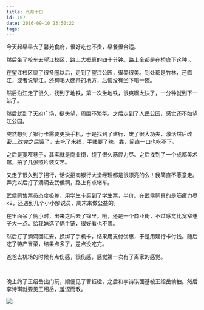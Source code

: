 ```yaml
---
title: 九月十日
id: 107
date: 2016-09-10 23:50:22
tags:
---
```


今天起早早去了馨苑食府，很好吃也不贵，早餐很合适。

然后坐了校车去望江校区，路上大概真的四十分钟。路上全都是在桥底下这种 。

在望江校区绕了很多圈以后，走到了望江公园，很美很美。到处都是竹林，还临江，或者说望江。还有喝大碗茶的地方，后悔没有坐下喝一碗。

然后沿江走了很久，找到了地铁，第一次坐地铁，很爽啊太快了，一分钟就到下一站了。

然后就到了天府广场，挺失望，周围不繁华。之后走到了人民公园，感觉还不如望江公园。

突然想到了银行卡需要更换手机，于是找到了建行，废了很大功夫，激活然后改密....改完之后饿了，去吃了米线，手贱要了辣，靠，简直一口也吃不下。

之后是宽窄巷子，其实就是商业街，绕了很久筋疲力尽。之后找到了一个成都美术馆，拍了几张照片装文艺。

又走了很久到了招行，话说招商银行大堂经理都是很漂亮的么！我简直不愿意走。弄完以后打了滴滴去武侯祠，路上有点堵车。

武侯祠售票员态度极差，用学生卡买到了学生票，半价。在武侯祠真的是筋疲力尽x2，还遇到几个小小解说员，周末来做公益的。

在里面呆了俩小时，出来之后去了锦里。哦，还是一个商业街，不过感觉比宽窄巷子大一点。给我妹选了俩手链，很好看也不贵。

然后打了滴滴回江安，换绑了手机卡，结果用支付优惠，于是用建行卡付钱。随后吃了特产冒菜，结果点多了，差点没吃完。

爸爸去机场的时候有点伤感，很伤感，感觉第一次有了离家的感觉。

&nbsp;

晚上约了王绍岳出门玩，顺便见了曹钰楹，之后和李诗琪面基被王绍岳偷拍。然后李诗琪就要见王绍岳，羞涩而散。

![](http://eremite-1252628011.cossh.myqcloud.com/wp-content/uploads/2016/09/4623976420160828132950036_440.jpg)